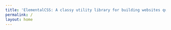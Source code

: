 ```yaml
---
title: 'ElementalCSS: A classy utility library for building websites quickly.'
permalink: /
layout: home
---
```


